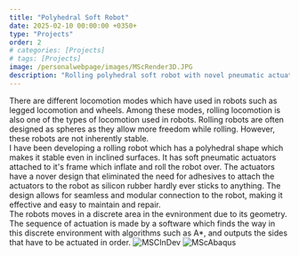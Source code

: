 ```yaml
---
title: "Polyhedral Soft Robot"
date: 2025-02-10 00:00:00 +0350+
type: "Projects"
order: 2
# categories: [Projects]
# tags: [Projects]
image: /personalwebpage/images/MScRender3D.JPG
description: "Rolling polyhedral soft robot with novel pneumatic actuators intended for unstructured environments"
---
```


There are different locomotion modes which have used in robots such as legged locomotion and wheels. Among these modes, rolling locomotion is also one of the types of locomotion used in robots. Rolling robots are often designed as spheres as they allow more freedom while rolling. However, these robots are not inherently stable.  
I have been developing a rolling robot which has a polyhedral shape which makes it stable even in inclined surfaces. It has soft pneumatic actuators attached to it's frame which inflate and roll the robot over. The actuators have a nover design that eliminated the need for adhesives to attach the actuators to the robot as silicon rubber hardly ever sticks to anything. The design allows for seamless and modular connection to the robot, making it effective and easy to maintain and repair.  
The robots moves in a discrete area in the evnironment due to its geometry. The sequence of actuation is made by a software which finds the way in this discrete environment with algorithms such as A*, and outputs the sides that have to be actuated in order.
![MSCInDev](/personalwebpage/images/MScRobotInDev.JPG)
![MScAbaqus](/personalwebpage/images/MScAbaqus.PNG)